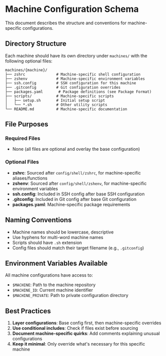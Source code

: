# Machine Configuration Schema

This document describes the structure and conventions for machine-specific configurations.

## Directory Structure

Each machine should have its own directory under `machines/` with the following optional files:

```
machines/{machine}/
├── zshrc              # Machine-specific shell configuration
├── zshenv             # Machine-specific environment variables
├── ssh.config         # SSH configuration for this machine
├── .gitconfig         # Git configuration overrides
├── packages.yaml       # Package definitions (see Package Format)
├── scripts/           # Machine-specific scripts
│   ├── setup.sh       # Initial setup script
│   └── *.sh           # Other utility scripts
└── README.md          # Machine-specific documentation
```

## File Purposes

### Required Files
- None (all files are optional and overlay the base configuration)

### Optional Files
- **zshrc**: Sourced after `config/shell/zshrc`, for machine-specific aliases/functions
- **zshenv**: Sourced after `config/shell/zshenv`, for machine-specific environment variables
- **ssh.config**: Included in SSH config after base SSH configuration
- **.gitconfig**: Included in Git config after base Git configuration
- **packages.yaml**: Machine-specific package requirements

## Naming Conventions

- Machine names should be lowercase, descriptive
- Use hyphens for multi-word machine names
- Scripts should have `.sh` extension
- Config files should match their target filename (e.g., `.gitconfig`)

## Environment Variables Available

All machine configurations have access to:
- `$MACHINE`: Path to the machine repository
- `$MACHINE_ID`: Current machine identifier
- `$MACHINE_PRIVATE`: Path to private configuration directory

## Best Practices

1. **Layer configurations**: Base config first, then machine-specific overrides
2. **Use conditional includes**: Check if files exist before sourcing
3. **Document machine-specific quirks**: Add comments explaining unusual configurations
4. **Keep it minimal**: Only override what's necessary for this specific machine
